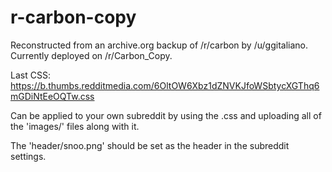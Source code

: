 # r-carbon-copy
Reconstructed from an archive.org backup of /r/carbon by /u/ggitaliano. Currently deployed on /r/Carbon_Copy.

Last CSS: https://b.thumbs.redditmedia.com/6OltOW6Xbz1dZNVKJfoWSbtycXGThq6mGDiNtEeOQTw.css

Can be applied to your own subreddit by using the .css and uploading all of the 'images/' files along with it.

The 'header/snoo.png' should be set as the header in the subreddit settings.

